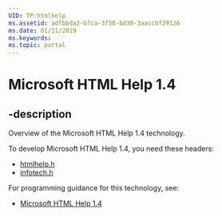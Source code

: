 ```yaml
---
UID: TP:htmlhelp
ms.assetid: adfbbda2-b7ca-3f58-bd38-3aaccbf29126
ms.date: 01/11/2019
ms.keywords: 
ms.topic: portal
---
```


# Microsoft HTML Help 1.4

## -description

Overview of the Microsoft HTML Help 1.4 technology.

To develop Microsoft HTML Help 1.4, you need these headers:

 * [htmlhelp.h](../htmlhelp/index.md)
 * [infotech.h](../infotech/index.md)

For programming guidance for this technology, see:
* [Microsoft HTML Help 1.4](/windows/desktop/htmlhelp)

